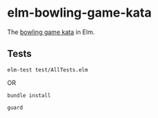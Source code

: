 # elm-bowling-game-kata

The [bowling game kata](http://butunclebob.com/ArticleS.UncleBob.TheBowlingGameKata) in Elm.

## Tests

`elm-test test/AllTests.elm`

OR

`bundle install`

`guard`
